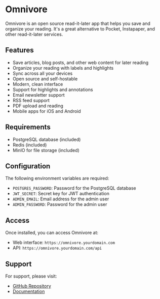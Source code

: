 # Omnivore

Omnivore is an open source read-it-later app that helps you save and organize your reading. It's a great alternative to Pocket, Instapaper, and other read-it-later services.

## Features

- Save articles, blog posts, and other web content for later reading
- Organize your reading with labels and highlights
- Sync across all your devices
- Open source and self-hostable
- Modern, clean interface
- Support for highlights and annotations
- Email newsletter support
- RSS feed support
- PDF upload and reading
- Mobile apps for iOS and Android

## Requirements

- PostgreSQL database (included)
- Redis (included)
- MinIO for file storage (included)

## Configuration

The following environment variables are required:

- `POSTGRES_PASSWORD`: Password for the PostgreSQL database
- `JWT_SECRET`: Secret key for JWT authentication
- `ADMIN_EMAIL`: Email address for the admin user
- `ADMIN_PASSWORD`: Password for the admin user

## Access

Once installed, you can access Omnivore at:

- Web interface: `https://omnivore.yourdomain.com`
- API: `https://omnivore.yourdomain.com/api`

## Support

For support, please visit:
- [GitHub Repository](https://github.com/omnivore-app/omnivore)
- [Documentation](https://docs.omnivore.app) 
